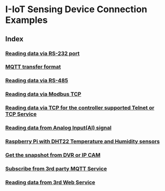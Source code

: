 # I-IoT Sensing Device Connection Examples

## Index

### [Reading data via RS-232 port](i-iot-sensing-device-connection-examples.md#reading-data-via-rs-232-port)

### [MQTT transfer format](i-iot-sensing-device-connection-examples.md#mqtt-transfer-format)

### &#x20;[Reading data via RS-485](i-iot-sensing-device-connection-examples.md#reading-data-via-rs-485)

### [Reading data via Modbus TCP](i-iot-sensing-device-connection-examples.md#reading-data-via-modbus-tcp)

### [Reading data via TCP for the controller supported Telnet or TCP Service](i-iot-sensing-device-connection-examples.md#reading-data-via-tcp-for-the-controller-supported-telnet-or-tcp-service)

### [Reading data from Analog Input(AI) signal](i-iot-sensing-device-connection-examples.md#reading-data-from-analog-input-ai-signal)

### [Raspberry Pi with DHT22 Temperature and Humidity sensors](i-iot-sensing-device-connection-examples.md#raspberry-pi-with-dht22-temperature-and-humidity-sensors)

### [Get the snapshot from DVR or IP CAM](i-iot-sensing-device-connection-examples.md#get-the-snapshot-from-dvr-or-ip-cam)

### [Subscribe from 3rd party MQTT Service](i-iot-sensing-device-connection-examples.md#subscribe-from-3rd-party-mqtt-service)

### [Reading data from 3rd Web Service](i-iot-sensing-device-connection-examples.md#reading-data-from-3rd-web-service)
